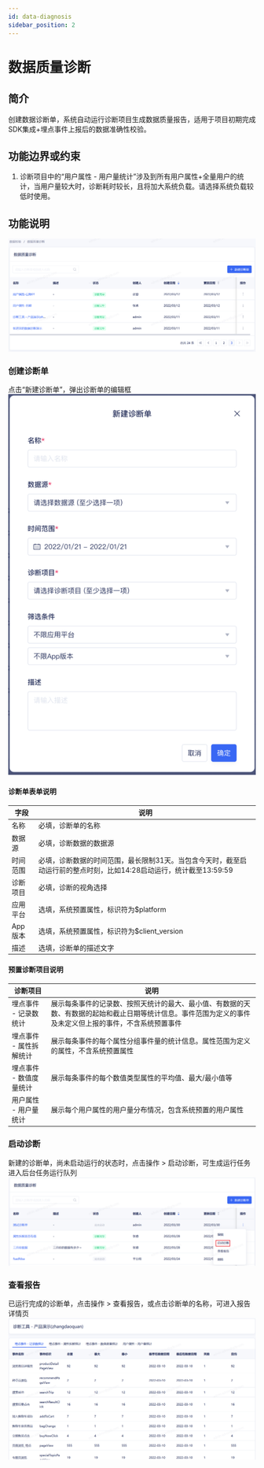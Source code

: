 ```yaml
---
id: data-diagnosis
sidebar_position: 2
---
```


# 数据质量诊断

## 简介[](#jian-jie)

创建数据诊断单，系统自动运行诊断项目生成数据质量报告，适用于项目初期完成SDK集成+埋点事件上报后的数据准确性校验。

## 功能边界或约束[](#gong-neng-bian-jie-huo-yue-shu)
1. 诊断项目中的“用户属性 - 用户量统计”涉及到所有用户属性+全量用户的统计，当用户量较大时，诊断耗时较长，且将加大系统负载。请选择系统负载较低时使用。

## 功能说明[](#gong-neng-shuo-ming)

![picture](/img/data-zhenduan_1.png)

### 创建诊断单
点击“新建诊断单”，弹出诊断单的编辑框
![picture](/img/data-zhenduan_2.png)
#### 诊断单表单说明
|字段|说明|
|--|--|
|名称|必填，诊断单的名称|
|数据源|必填，诊断数据的数据源|
|时间范围|必填，诊断数据的时间范围，最长限制31天。当包含今天时，截至启动运行前的整点时刻，比如14:28启动运行，统计截至13:59:59|
|诊断项目|必填，诊断的视角选择|
|应用平台|选填，系统预置属性，标识符为$platform|
|App版本|选填，系统预置属性，标识符为$client_version|
|描述|选填，诊断单的描述文字|

#### 预置诊断项目说明
|诊断项目|说明|
|--|--|
|埋点事件 - 记录数统计|展示每条事件的记录数、按照天统计的最大、最小值、有数据的天数、有数据的起始和截止日期等统计信息。事件范围为定义的事件及未定义但上报的事件，不含系统预置事件|
|埋点事件 - 属性拆解统计|展示每条事件的每个属性分组事件量的统计信息。属性范围为定义的属性，不含系统预置属性|
|埋点事件 - 数值度量统计|展示每条事件的每个数值类型属性的平均值、最大/最小值等|
|用户属性 - 用户量统计|展示每个用户属性的用户量分布情况，包含系统预置的用户属性|


### 启动诊断
新建的诊断单，尚未启动运行的状态时，点击操作 > 启动诊断，可生成运行任务进入后台任务运行队列
![picture](/img/data-zhenduan_4.png)

### 查看报告
已运行完成的诊断单，点击操作 > 查看报告，或点击诊断单的名称，可进入报告详情页
![picture](/img/data-zhenduan_3.png)

